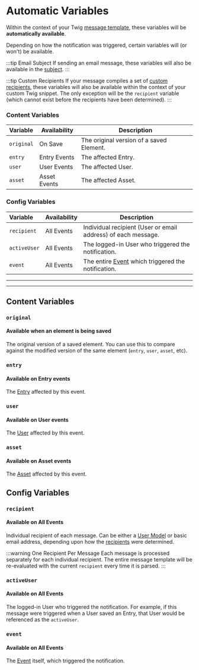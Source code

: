 # Automatic Variables

Within the context of your Twig [message template](/messages/set-template/), these variables will be **automatically available**.

Depending on how the notification was triggered, certain variables will (or won't) be available.

:::tip Email Subject
If sending an email message, these variables will also be available in the [subject](/messages/set-template/#message-subject).
:::

:::tip Custom Recipients
If your message compiles a set of [custom recipients](/recipients/#custom-selection), these variables will also be available within the context of your custom Twig snippet. The only exception will be the `recipient` variable (which cannot exist before the recipients have been determined).
:::

### Content Variables

| Variable     | Availability | Description
|:-------------|--------------|-------------
| `original`   | On Save      | The original version of a saved Element.
| `entry`      | Entry Events | The affected Entry.
| `user`       | User Events  | The affected User.
| `asset`      | Asset Events | The affected Asset.

### Config Variables

| Variable     | Availability | Description
|:-------------|--------------|-------------
| `recipient`  | All Events   | Individual recipient (User or email address) of each message.
| `activeUser` | All Events   | The logged-in User who triggered the notification.
| `event`      | All Events   | The entire [Event](https://docs.craftcms.com/api/v3/craft-events-modelevent.html) which triggered the notification.

---
---

## Content Variables

### `original`

#### Available when an element is being saved

The original version of a saved element. You can use this to compare against the modified version of the same element (`entry`, `user`, `asset`, etc).

### `entry`

#### Available on Entry events

The [Entry](https://docs.craftcms.com/api/v3/craft-elements-entry.html) affected by this event.

### `user`

#### Available on User events

The [User](https://docs.craftcms.com/api/v3/craft-elements-user.html) affected by this event.

### `asset`

#### Available on Asset events

The [Asset](https://docs.craftcms.com/api/v3/craft-elements-asset.html) affected by this event.

## Config Variables

### `recipient`

#### Available on All Events

Individual recipient of each message. Can be either a [User Model](https://docs.craftcms.com/api/v3/craft-elements-user.html) or basic email address, depending upon how the [recipients](/recipients/) were determined.

:::warning One Recipient Per Message
Each message is processed separately for each individual recipient. The entire message template will be re-evaluated with the current `recipient` every time it is parsed.
:::

### `activeUser`

#### Available on All Events

The logged-in User who triggered the notification. For example, if this message were triggered when a User saved an Entry, that User would be referenced as the `activeUser`.

### `event`

#### Available on All Events

The [Event](https://docs.craftcms.com/api/v3/craft-events-modelevent.html) itself, which triggered the notification.
